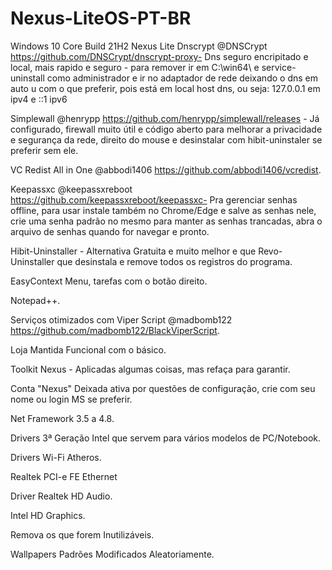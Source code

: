 # Nexus-LiteOS-PT-BR
Windows 10 Core Build 21H2 Nexus Lite
Dnscrypt @DNSCrypt https://github.com/DNSCrypt/dnscrypt-proxy- Dns seguro encripitado e local, mais rapido e seguro - para remover ir em C:\win64\ e service-uninstall como administrador e ir no adaptador de rede deixando o dns em auto u com o que preferir, pois está em local host dns, ou seja: 127.0.0.1 em ipv4 e ::1 ipv6

Simplewall @henrypp https://github.com/henrypp/simplewall/releases - Já configurado, firewall muito útil e código aberto para melhorar a privacidade e segurança da rede, direito do mouse e desinstalar com hibit-uninstaler se preferir sem ele.

VC Redist All in One @abbodi1406 https://github.com/abbodi1406/vcredist.

Keepassxc @keepassxreboot https://github.com/keepassxreboot/keepassxc- Pra gerenciar senhas offline, para usar instale também no Chrome/Edge e salve as senhas nele, crie uma senha padrão no mesmo para manter as senhas trancadas, abra o arquivo de senhas quando for navegar e pronto.

Hibit-Uninstaller - Alternativa Gratuita e muito melhor e  que Revo-Uninstaller que desinstala e remove todos os registros do programa.

EasyContext Menu, tarefas com o botão direito.

Notepad++.

Serviços otimizados com Viper Script @madbomb122 https://github.com/madbomb122/BlackViperScript.

Loja Mantida Funcional com o básico.

Toolkit Nexus - Aplicadas algumas coisas, mas refaça para garantir.

Conta "Nexus" Deixada ativa por questões de configuração, crie com seu nome ou login MS se preferir.

Net Framework 3.5 a 4.8.

Drivers 3ª Geração Intel que servem para vários modelos de PC/Notebook.

Drivers Wi-Fi Atheros.

Realtek PCI-e FE Ethernet

Driver Realtek HD Audio.

Intel HD Graphics.

Remova os que forem Inutilizáveis.

Wallpapers Padrões Modificados Aleatoriamente.
